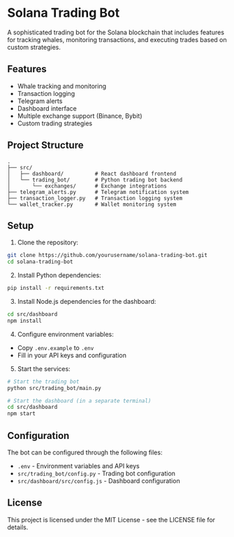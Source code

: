 # Solana Trading Bot

A sophisticated trading bot for the Solana blockchain that includes features for tracking whales, monitoring transactions, and executing trades based on custom strategies.

## Features

- Whale tracking and monitoring
- Transaction logging
- Telegram alerts
- Dashboard interface
- Multiple exchange support (Binance, Bybit)
- Custom trading strategies

## Project Structure

```
.
├── src/
│   ├── dashboard/          # React dashboard frontend
│   └── trading_bot/        # Python trading bot backend
│       └── exchanges/      # Exchange integrations
├── telegram_alerts.py      # Telegram notification system
├── transaction_logger.py   # Transaction logging system
└── wallet_tracker.py       # Wallet monitoring system
```

## Setup

1. Clone the repository:
```bash
git clone https://github.com/yourusername/solana-trading-bot.git
cd solana-trading-bot
```

2. Install Python dependencies:
```bash
pip install -r requirements.txt
```

3. Install Node.js dependencies for the dashboard:
```bash
cd src/dashboard
npm install
```

4. Configure environment variables:
- Copy `.env.example` to `.env`
- Fill in your API keys and configuration

5. Start the services:
```bash
# Start the trading bot
python src/trading_bot/main.py

# Start the dashboard (in a separate terminal)
cd src/dashboard
npm start
```

## Configuration

The bot can be configured through the following files:
- `.env` - Environment variables and API keys
- `src/trading_bot/config.py` - Trading bot configuration
- `src/dashboard/src/config.js` - Dashboard configuration

## License

This project is licensed under the MIT License - see the LICENSE file for details. 